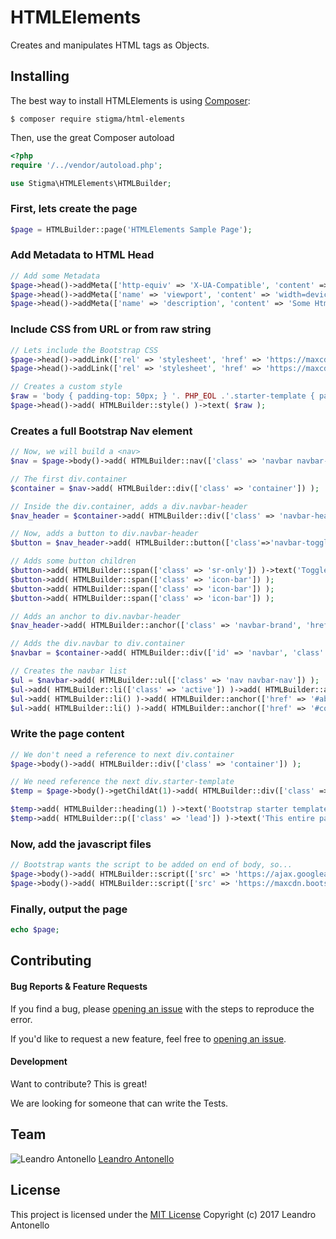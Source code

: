 # HTMLElements

Creates and manipulates HTML tags as Objects.

## Installing

The best way to install HTMLElements is using [Composer](http://getcomposer.org/):
```
$ composer require stigma/html-elements
```

Then, use the great Composer autoload
```php
<?php
require '/../vendor/autoload.php';

use Stigma\HTMLElements\HTMLBuilder;
```

### First, lets create the page
```php
$page = HTMLBuilder::page('HTMLElements Sample Page');
```

### Add Metadata to HTML Head
```php
// Add some Metadata
$page->head()->addMeta(['http-equiv' => 'X-UA-Compatible', 'content' => 'IE=edge']);
$page->head()->addMeta(['name' => 'viewport', 'content' => 'width=device-width, initial-scale=1']);
$page->head()->addMeta(['name' => 'description', 'content' => 'Some HtmlElements samples']);
```

### Include CSS from URL or from raw string
```php
// Lets include the Bootstrap CSS
$page->head()->addLink(['rel' => 'stylesheet', 'href' => 'https://maxcdn.bootstrapcdn.com/bootstrap/3.3.7/css/bootstrap.min.css' ]);
$page->head()->addLink(['rel' => 'stylesheet', 'href' => 'https://maxcdn.bootstrapcdn.com/bootstrap/3.3.7/css/bootstrap-theme.min.css' ]);

// Creates a custom style
$raw = 'body { padding-top: 50px; } '. PHP_EOL .'.starter-template { padding: 40px 15px; text-align: center; }';
$page->head()->add( HTMLBuilder::style() )->text( $raw );
```

### Creates a full Bootstrap Nav element
```php
// Now, we will build a <nav>
$nav = $page->body()->add( HTMLBuilder::nav(['class' => 'navbar navbar-inverse navbar-fixed-top']) );

// The first div.container
$container = $nav->add( HTMLBuilder::div(['class' => 'container']) );

// Inside the div.container, adds a div.navbar-header
$nav_header = $container->add( HTMLBuilder::div(['class' => 'navbar-header']) );

// Now, adds a button to div.navbar-header
$button = $nav_header->add( HTMLBuilder::button(['class'=>'navbar-toggle collapsed', 'data-toggle'=>'collapse', 'data-target'=>'#navbar', 'aria-expanded'=>'false', 'aria-controls'=>'navbar']) );

// Adds some button children
$button->add( HTMLBuilder::span(['class' => 'sr-only']) )->text('Toggle navigation');
$button->add( HTMLBuilder::span(['class' => 'icon-bar']) );
$button->add( HTMLBuilder::span(['class' => 'icon-bar']) );
$button->add( HTMLBuilder::span(['class' => 'icon-bar']) );

// Adds an anchor to div.navbar-header
$nav_header->add( HTMLBuilder::anchor(['class' => 'navbar-brand', 'href' => '#']) )->text('HtmlElements Bootstrap Sample');

// Adds the div.navbar to div.container
$navbar = $container->add( HTMLBuilder::div(['id' => 'navbar', 'class' => 'collapse navbar-collapse']) );

// Creates the navbar list
$ul = $navbar->add( HTMLBuilder::ul(['class' => 'nav navbar-nav']) );
$ul->add( HTMLBuilder::li(['class' => 'active']) )->add( HTMLBuilder::anchor(['href' => '#']) )->text('Home');
$ul->add( HTMLBuilder::li() )->add( HTMLBuilder::anchor(['href' => '#about']) )->text('About');
$ul->add( HTMLBuilder::li() )->add( HTMLBuilder::anchor(['href' => '#contact']) )->text('Contact');
```

### Write the page content
```php
// We don't need a reference to next div.container
$page->body()->add( HTMLBuilder::div(['class' => 'container']) );

// We need reference the next div.starter-template
$temp = $page->body()->getChildAt(1)->add( HTMLBuilder::div(['class' => 'starter-template']) );

$temp->add( HTMLBuilder::heading(1) )->text('Bootstrap starter template');
$temp->add( HTMLBuilder::p(['class' => 'lead']) )->text('This entire page has been built with HTMLElements.');
```

### Now, add the javascript files
```php
// Bootstrap wants the script to be added on end of body, so...
$page->body()->add( HTMLBuilder::script(['src' => 'https://ajax.googleapis.com/ajax/libs/jquery/1.12.4/jquery.min.js']) );
$page->body()->add( HTMLBuilder::script(['src' => 'https://maxcdn.bootstrapcdn.com/bootstrap/3.3.7/js/bootstrap.min.js']) );
```

### Finally, output the page
```php
echo $page;
```

## Contributing

#### Bug Reports & Feature Requests

If you find a bug, please [opening an issue](https://github.com/lantonello/html-elements/issues/new) with the steps to reproduce the error.

If you'd like to request a new feature, feel free to [opening an issue](https://github.com/lantonello/html-elements/issues/new).

#### Development

Want to contribute? This is great!

We are looking for someone that can write the Tests.


## Team
![Leandro Antonello](https://avatars0.githubusercontent.com/u/15302760?v=3&s=120)
[Leandro Antonello](https://github.com/lantonello)


## License

This project is licensed under the [MIT License](https://github.com/lantonello/html-elements/blob/master/LICENSE)
Copyright (c) 2017 Leandro Antonello

